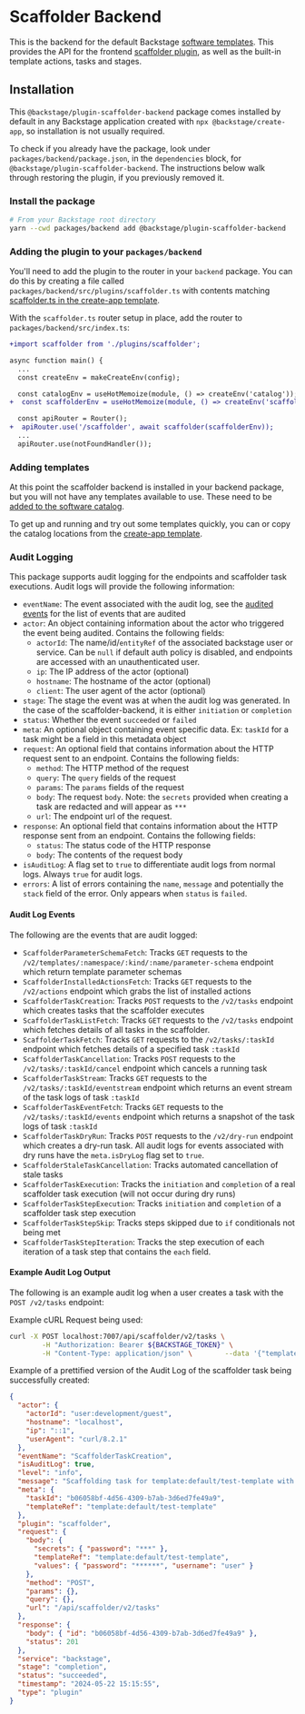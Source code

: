 # Scaffolder Backend

This is the backend for the default Backstage [software
templates](https://backstage.io/docs/features/software-templates/).
This provides the API for the frontend [scaffolder
plugin](https://github.com/backstage/backstage/tree/master/plugins/scaffolder),
as well as the built-in template actions, tasks and stages.

## Installation

This `@backstage/plugin-scaffolder-backend` package comes installed by default
in any Backstage application created with `npx @backstage/create-app`, so
installation is not usually required.

To check if you already have the package, look under
`packages/backend/package.json`, in the `dependencies` block, for
`@backstage/plugin-scaffolder-backend`. The instructions below walk through
restoring the plugin, if you previously removed it.

### Install the package

```bash
# From your Backstage root directory
yarn --cwd packages/backend add @backstage/plugin-scaffolder-backend
```

### Adding the plugin to your `packages/backend`

You'll need to add the plugin to the router in your `backend` package. You can
do this by creating a file called `packages/backend/src/plugins/scaffolder.ts`
with contents matching [scaffolder.ts in the create-app
template](https://github.com/backstage/backstage/blob/master/packages/create-app/templates/default-app/packages/backend/src/plugins/scaffolder.ts).

With the `scaffolder.ts` router setup in place, add the router to
`packages/backend/src/index.ts`:

```diff
+import scaffolder from './plugins/scaffolder';

async function main() {
  ...
  const createEnv = makeCreateEnv(config);

  const catalogEnv = useHotMemoize(module, () => createEnv('catalog'));
+  const scaffolderEnv = useHotMemoize(module, () => createEnv('scaffolder'));

  const apiRouter = Router();
+  apiRouter.use('/scaffolder', await scaffolder(scaffolderEnv));
  ...
  apiRouter.use(notFoundHandler());

```

### Adding templates

At this point the scaffolder backend is installed in your backend package, but
you will not have any templates available to use. These need to be [added to the
software
catalog](https://backstage.io/docs/features/software-templates/adding-templates).

To get up and running and try out some templates quickly, you can or copy the
catalog locations from the [create-app
template](https://github.com/backstage/backstage/blob/master/packages/create-app/templates/default-app/app-config.yaml.hbs).

### Audit Logging

This package supports audit logging for the endpoints and scaffolder task executions. Audit logs will provide the following information:

- `eventName`: The event associated with the audit log, see the [audited events](#audit-log-events) for the list of events that are audited
- `actor`: An object containing information about the actor who triggered the event being audited. Contains the following fields:
  - `actorId`: The name/id/`entityRef` of the associated backstage user or service. Can be `null` if default auth policy is disabled, and endpoints are accessed with an unauthenticated user.
  - `ip`: The IP address of the actor (optional)
  - `hostname`: The hostname of the actor (optional)
  - `client`: The user agent of the actor (optional)
- `stage`: The stage the event was at when the audit log was generated. In the case of the scaffolder-backend, it is either `initiation` or `completion`
- `status`: Whether the event `succeeded` or `failed`
- `meta`: An optional object containing event specific data. Ex: `taskId` for a task might be a field in this metadata object
- `request`: An optional field that contains information about the HTTP request sent to an endpoint. Contains the following fields:
  - `method`: The HTTP method of the request
  - `query`: The `query` fields of the request
  - `params`: The `params` fields of the request
  - `body`: The request `body`. Note: the `secrets` provided when creating a task are redacted and will appear as `***`
  - `url`: The endpoint url of the request.
- `response`: An optional field that contains information about the HTTP response sent from an endpoint. Contains the following fields:
  - `status`: The status code of the HTTP response
  - `body`: The contents of the request body
- `isAuditLog`: A flag set to `true` to differentiate audit logs from normal logs. Always `true` for audit logs.
- `errors`: A list of errors containing the `name`, `message` and potentially the `stack` field of the error. Only appears when `status` is `failed`.

#### Audit Log Events

The following are the events that are audit logged:

- `ScaffolderParameterSchemaFetch`: Tracks `GET` requests to the `/v2/templates/:namespace/:kind/:name/parameter-schema` endpoint which return template parameter schemas
- `ScaffolderInstalledActionsFetch`: Tracks `GET` requests to the `/v2/actions` endpoint which grabs the list of installed actions
- `ScaffolderTaskCreation`: Tracks `POST` requests to the `/v2/tasks` endpoint which creates tasks that the scaffolder executes
- `ScaffolderTaskListFetch`: Tracks `GET` requests to the `/v2/tasks` endpoint which fetches details of all tasks in the scaffolder.
- `ScaffolderTaskFetch`: Tracks `GET` requests to the `/v2/tasks/:taskId` endpoint which fetches details of a specified task `:taskId`
- `ScaffolderTaskCancellation`: Tracks `POST` requests to the `/v2/tasks/:taskId/cancel` endpoint which cancels a running task
- `ScaffolderTaskStream`: Tracks `GET` requests to the `/v2/tasks/:taskId/eventstream` endpoint which returns an event stream of the task logs of task `:taskId`
- `ScaffolderTaskEventFetch`: Tracks `GET` requests to the `/v2/tasks/:taskId/events` endpoint which returns a snapshot of the task logs of task `:taskId`
- `ScaffolderTaskDryRun`: Tracks `POST` requests to the `/v2/dry-run` endpoint which creates a dry-run task. All audit logs for events associated with dry runs have the `meta.isDryLog` flag set to `true`.
- `ScaffolderStaleTaskCancellation`: Tracks automated cancellation of stale tasks
- `ScaffolderTaskExecution`: Tracks the `initiation` and `completion` of a real scaffolder task execution (will not occur during dry runs)
- `ScaffolderTaskStepExecution`: Tracks `initiation` and `completion` of a scaffolder task step execution
- `ScaffolderTaskStepSkip`: Tracks steps skipped due to `if` conditionals not being met
- `ScaffolderTaskStepIteration`: Tracks the step execution of each iteration of a task step that contains the `each` field.

#### Example Audit Log Output

The following is an example audit log when a user creates a task with the `POST /v2/tasks` endpoint:

Example cURL Request being used:

```bash
curl -X POST localhost:7007/api/scaffolder/v2/tasks \
        -H "Authorization: Bearer ${BACKSTAGE_TOKEN}" \
        -H "Content-Type: application/json" \        --data '{"templateRef":"template:default/test-template", "values": {"username": "user", "password": "******"}, "secrets": { "password": "secret" }}'
```

Example of a prettified version of the Audit Log of the scaffolder task being successfully created:

```json
{
  "actor": {
    "actorId": "user:development/guest",
    "hostname": "localhost",
    "ip": "::1",
    "userAgent": "curl/8.2.1"
  },
  "eventName": "ScaffolderTaskCreation",
  "isAuditLog": true,
  "level": "info",
  "message": "Scaffolding task for template:default/test-template with taskId: b06058bf-4d56-4309-b7ab-3d6ed7fe49a9 successfully created by user:development/guest",
  "meta": {
    "taskId": "b06058bf-4d56-4309-b7ab-3d6ed7fe49a9",
    "templateRef": "template:default/test-template"
  },
  "plugin": "scaffolder",
  "request": {
    "body": {
      "secrets": { "password": "***" },
      "templateRef": "template:default/test-template",
      "values": { "password": "******", "username": "user" }
    },
    "method": "POST",
    "params": {},
    "query": {},
    "url": "/api/scaffolder/v2/tasks"
  },
  "response": {
    "body": { "id": "b06058bf-4d56-4309-b7ab-3d6ed7fe49a9" },
    "status": 201
  },
  "service": "backstage",
  "stage": "completion",
  "status": "succeeded",
  "timestamp": "2024-05-22 15:15:55",
  "type": "plugin"
}
```
